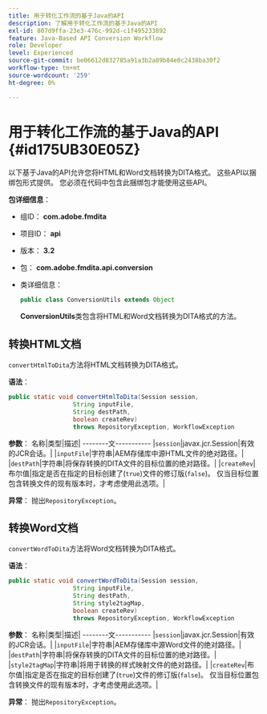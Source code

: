 ```yaml
---
title: 用于转化工作流的基于Java的API
description: 了解用于转化工作流的基于Java的API
exl-id: 807d9ffa-23e3-476c-992d-c1f495233892
feature: Java-Based API Conversion Workflow
role: Developer
level: Experienced
source-git-commit: be06612d832785a91a3b2a89b84e0c2438ba30f2
workflow-type: tm+mt
source-wordcount: '259'
ht-degree: 0%

---
```


# 用于转化工作流的基于Java的API {#id175UB30E05Z}

以下基于Java的API允许您将HTML和Word文档转换为DITA格式。 这些API以捆绑包形式提供。 您必须在代码中包含此捆绑包才能使用这些API。

**包详细信息**：

- 组ID： **com.adobe.fmdita**

- 项目ID： **api**

- 版本： **3.2**

- 包： **com.adobe.fmdita.api.conversion**

- 类详细信息：

  ```JAVA
  public class ConversionUtils extends Object
  ```

  **ConversionUtils**&#x200B;类包含将HTML和Word文档转换为DITA格式的方法。


## 转换HTML文档

`convertHtmlToDita`方法将HTML文档转换为DITA格式。

**语法**：

```JAVA
public static void convertHtmlToDita(Session session, 
                  String inputFile, 
                  String destPath, 
                  boolean createRev) 
                  throws RepositoryException, WorkflowException
```

**参数**：
名称|类型|描述|
--------文-----------
|`session`|javax.jcr.Session|有效的JCR会话。|
|`inputFile`|字符串|AEM存储库中源HTML文件的绝对路径。|
|`destPath`|字符串|将保存转换的DITA文件的目标位置的绝对路径。|
|`createRev`|布尔值|指定是否在指定的目标创建了\(`true`\)文件的修订版\(`false`\)。 仅当目标位置包含转换文件的现有版本时，才考虑使用此选项。|

**异常**：
抛出`RepositoryException`。

## 转换Word文档

``convertWordToDita``方法将Word文档转换为DITA格式。

**语法**：

```JAVA
public static void convertWordToDita(Session session, 
                  String inputFile,
                  String destPath, 
                  String style2tagMap, 
                  boolean createRev) 
                  throws RepositoryException, WorkflowException
```

**参数**：
名称|类型|描述|
--------文-----------
|`session`|javax.jcr.Session|有效的JCR会话。|
|`inputFile`|字符串|AEM存储库中源Word文件的绝对路径。|
|`destPath`|字符串|将保存转换的DITA文件的目标位置的绝对路径。|
|`style2tagMap`|字符串|将用于转换的样式映射文件的绝对路径。|
|`createRev`|布尔值|指定是否在指定的目标创建了\(`true`\)文件的修订版\(`false`\)。 仅当目标位置包含转换文件的现有版本时，才考虑使用此选项。|

**异常**：
抛出`RepositoryException`。
